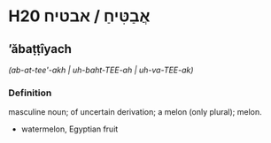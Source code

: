 # H20 אֲבַטִּיחַ / אבטיח

## ʼăbaṭṭîyach

_(ab-at-tee'-akh | uh-baht-TEE-ah | uh-va-TEE-ak)_

### Definition

masculine noun; of uncertain derivation; a melon (only plural); melon.

- watermelon, Egyptian fruit
